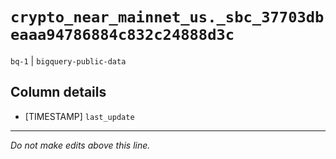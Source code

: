 # `crypto_near_mainnet_us._sbc_37703dbeaaa94786884c832c24888d3c`
`bq-1` | `bigquery-public-data`

## Column details
* [TIMESTAMP] `last_update`

-------------------------------------------------------------------------------
*Do not make edits above this line.*
